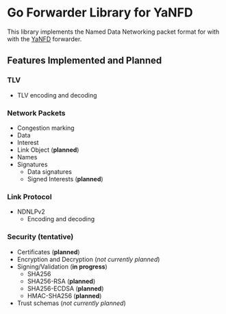 # Go Forwarder Library for YaNFD

This library implements the Named Data Networking packet format for with with the [YaNFD](https://github.com/eric135/YaNFD) forwarder.

## Features Implemented and Planned

### TLV

* TLV encoding and decoding

### Network Packets

* Congestion marking
* Data
* Interest
* Link Object (**planned**)
* Names
* Signatures
  * Data signatures
  * Signed Interests (**planned**)

### Link Protocol

* NDNLPv2
  * Encoding and decoding

### Security (tentative)

* Certificates (**planned**)
* Encryption and Decryption (*not currently planned*)
* Signing/Validation (**in progress**)
  * SHA256
  * SHA256-RSA (**planned**)
  * SHA256-ECDSA (**planned**)
  * HMAC-SHA256 (**planned**)
* Trust schemas (*not currently planned*)
